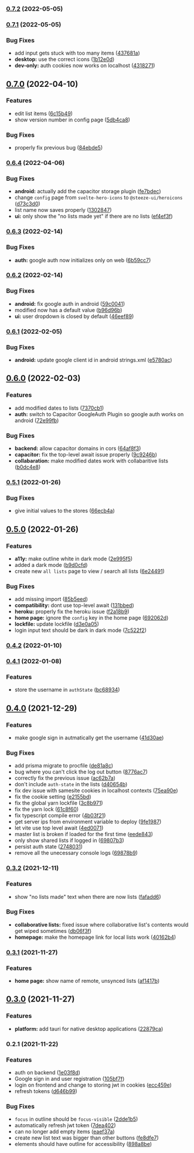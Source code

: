 ### [0.7.2](https://github.com/zsaquarian/listman/compare/v0.7.1...v0.7.2) (2022-05-05)

### [0.7.1](https://github.com/zsaquarian/listman/compare/v0.7.0...v0.7.1) (2022-05-05)


### Bug Fixes

* add input gets stuck with too many items ([437681a](https://github.com/zsaquarian/listman/commit/437681af8205f46678929481d639d35feb966945))
* **desktop:** use the correct icons ([1b12e0d](https://github.com/zsaquarian/listman/commit/1b12e0d69475a18c292b07f7b56819bf081be318))
* **dev-only:** auth cookies now works on localhost ([4318271](https://github.com/zsaquarian/listman/commit/4318271a0e24a56ed6249b5d63768044a519884e))

## [0.7.0](https://github.com/zsaquarian/listman/compare/v0.6.4...v0.7.0) (2022-04-10)


### Features

* edit list items ([6c15b49](https://github.com/zsaquarian/listman/commit/6c15b49da7d6e794337b3320ec8a7af72a53876e))
* show version number in config page ([5db4ca8](https://github.com/zsaquarian/listman/commit/5db4ca863f8a951e213a75aa3da484e2053f80f2))


### Bug Fixes

* properly fix previous bug ([84ebde5](https://github.com/zsaquarian/listman/commit/84ebde5071bb0e4f365c618cbff6b61d37224a36))

### [0.6.4](https://github.com/zsaquarian/listman/compare/v0.6.3...v0.6.4) (2022-04-06)


### Bug Fixes

* **android:** actually add the capacitor storage plugin ([fe7bdec](https://github.com/zsaquarian/listman/commit/fe7bdec9b778c4953155bb538c1943dd0a2a8958))
* change `config` page from `svelte-hero-icons` to `@steeze-ui/heroicons` ([d73c3d0](https://github.com/zsaquarian/listman/commit/d73c3d046b86de409d86fe0d9ceb6f63b9957190))
* list name now saves properly ([1302847](https://github.com/zsaquarian/listman/commit/1302847724ac4772f5cfcb91e0e144672a8bd2fa))
* **ui:** only show the "no lists made yet" if there are no lists ([ef4ef3f](https://github.com/zsaquarian/listman/commit/ef4ef3fb1bf7e36544522e3ba8d0fd3fb400c924))

### [0.6.3](https://github.com/zsaquarian/listman/compare/v0.6.2...v0.6.3) (2022-02-14)


### Bug Fixes

* **auth:** google auth now initializes only on web ([6b59cc7](https://github.com/zsaquarian/listman/commit/6b59cc78d515e94dc4fa13d8ac31e491b8d10719))

### [0.6.2](https://github.com/zsaquarian/listman/compare/v0.6.1...v0.6.2) (2022-02-14)


### Bug Fixes

* **android:** fix google auth in android ([59c0041](https://github.com/zsaquarian/listman/commit/59c004101a874540d2b879cd4ad81fcb94593fb0))
* modified now has a default value ([b96d96b](https://github.com/zsaquarian/listman/commit/b96d96ba75bfb15f657d4c43a5f8c768bc7605e4))
* **ui:** user dropdown is closed by default ([46eef89](https://github.com/zsaquarian/listman/commit/46eef89143e60f56614aeac42a278a85f9b83539))

### [0.6.1](https://github.com/zsaquarian/listman/compare/v0.6.0...v0.6.1) (2022-02-05)


### Bug Fixes

* **android:** update google client id in android strings.xml ([e5780ac](https://github.com/zsaquarian/listman/commit/e5780acb0fae25817e40af715d4f5290dbe4a16b))

## [0.6.0](https://github.com/zsaquarian/listman/compare/v0.5.1...v0.6.0) (2022-02-03)


### Features

* add modified dates to lists ([7370cb1](https://github.com/zsaquarian/listman/commit/7370cb177642b4e99ca0ba27924888e6b526be26))
* **auth:** switch to Capacitor GoogleAuth Plugin so google auth works on android ([72e99fb](https://github.com/zsaquarian/listman/commit/72e99fb58f9e07fe400892a2028880c676ce75ac))


### Bug Fixes

* **backend:** allow capacitor domains in cors ([64af8f3](https://github.com/zsaquarian/listman/commit/64af8f38d9093b52beaf868ccc3adfeb6daac1d2))
* **capacitor:** fix the top-level await issue properly ([9c9246b](https://github.com/zsaquarian/listman/commit/9c9246b87aeacddc713fcd7cc89aa902f5e69d9f))
* **collabaration:** make modified dates work with collabaritive lists ([b0dc4e8](https://github.com/zsaquarian/listman/commit/b0dc4e8728da26d1474c5ee87875e309dfc9ff82))

### [0.5.1](https://github.com/zsaquarian/listman/compare/v0.5.0...v0.5.1) (2022-01-26)


### Bug Fixes

* give initial values to the stores ([66ecb4a](https://github.com/zsaquarian/listman/commit/66ecb4a92529b5b660ff6fa03cb2d97dbd3b4ec8))

## [0.5.0](https://github.com/zsaquarian/listman/compare/v0.4.2...v0.5.0) (2022-01-26)


### Features

* **a11y:** make outline white in dark mode ([2e995f5](https://github.com/zsaquarian/listman/commit/2e995f5afc2f3f3a4b9f9e7103839e0580b80f02))
* added a dark mode ([b9d0cfd](https://github.com/zsaquarian/listman/commit/b9d0cfd720606d5516d8fa8823f1284220b768f5))
* create new `all lists` page to view / search all lists ([6e24491](https://github.com/zsaquarian/listman/commit/6e2449197b4798b8cdad12a497a9cb697c02978b))


### Bug Fixes

* add missing import ([85b5eed](https://github.com/zsaquarian/listman/commit/85b5eedd6a5e35a032a354be28026cdde3f80de3))
* **compatibility:** dont use top-level await ([131bbed](https://github.com/zsaquarian/listman/commit/131bbed8e2eb9a599d1eebfba1ef07837581be1b))
* **heroku:** properly fix the heroku issue ([f2a18b9](https://github.com/zsaquarian/listman/commit/f2a18b91b4761a82c6ca72d180ebb92ea9b8048f))
* **home page:** ignore the `config` key in the home page ([692062d](https://github.com/zsaquarian/listman/commit/692062d55f6f28405f00311874de9b1422ec4977))
* **lockfile:** update lockfile ([d3e0a05](https://github.com/zsaquarian/listman/commit/d3e0a0558af84d5a2e86f8374040ca76a2287b7f))
* login input text should be dark in dark mode ([7c522f2](https://github.com/zsaquarian/listman/commit/7c522f2113dda9dc97328f05164f35c7c0b630e8))

### [0.4.2](https://github.com/zsaquarian/listman/compare/v0.4.1...v0.4.2) (2022-01-10)

### [0.4.1](https://github.com/zsaquarian/listman/compare/v0.4.0...v0.4.1) (2022-01-08)


### Features

* store the username in `authState` ([bc68934](https://github.com/zsaquarian/listman/commit/bc6893475111b9406cf6e892c98a243afbbadad1))

## [0.4.0](https://github.com/zsaquarian/listman/compare/v0.3.2...v0.4.0) (2021-12-29)


### Features

* make google sign in autmatically get the username ([41d30ae](https://github.com/zsaquarian/listman/commit/41d30aef4715217eadfea757d7a389ae4310fdf0))


### Bug Fixes

* add prisma migrate to procfile ([de81a8c](https://github.com/zsaquarian/listman/commit/de81a8ca867dc885e73ec91898c66c544c53d18c))
* bug where you can't click the log out button ([8776ac7](https://github.com/zsaquarian/listman/commit/8776ac7254d82a92569299e9b4c7b2f051eb64b9))
* correctly fix the previous issue ([ac62b7a](https://github.com/zsaquarian/listman/commit/ac62b7a6db24eb92b3f4e8594b1c321f64e2ddbd))
* don't include `auth-state` in the lists ([d40654b](https://github.com/zsaquarian/listman/commit/d40654b7af6fd0ee2445414522fac7ef270eea64))
* fix dev issue with samesite cookies in localhost contexts ([75ea90e](https://github.com/zsaquarian/listman/commit/75ea90e7c36cd83296bd53f384b321505ec4785b))
* fix the cookie setting ([e2155bd](https://github.com/zsaquarian/listman/commit/e2155bd06f0f9ef81db5fd8c5085c1190aa98cc3))
* fix the global yarn lockfile ([3c8b971](https://github.com/zsaquarian/listman/commit/3c8b9713dcdc741ca99e7763f923277056622d5a))
* fix the yarn lock ([61c8f60](https://github.com/zsaquarian/listman/commit/61c8f6069222b3a01eb75da19148968c38a376fd))
* fix typescript compile error ([4b03f21](https://github.com/zsaquarian/listman/commit/4b03f21543eb2f17979396ccc321624f7427d534))
* get server ips from environment variable to deploy ([9fe1987](https://github.com/zsaquarian/listman/commit/9fe19877cf462bc8977d7f0bef7e34592b34b034))
* let vite use top level await ([4ed0071](https://github.com/zsaquarian/listman/commit/4ed00718b23a9d611072335e6d9d2868978755fc))
* master list is broken if loaded for the first time ([eede843](https://github.com/zsaquarian/listman/commit/eede843379a8ed19da9b78c72894923a639fca55))
* only show shared lists if logged in ([69807b3](https://github.com/zsaquarian/listman/commit/69807b337022a37f6573024b6b5e065d1b2132c9))
* persist auth state ([2748031](https://github.com/zsaquarian/listman/commit/2748031c890e9e96c8817192a288e5f9703cf601))
* remove all the unecessary console logs ([69878b9](https://github.com/zsaquarian/listman/commit/69878b9e47ed55daa53760e4455dde3789636fee))

### [0.3.2](https://github.com/zsaquarian/listman/compare/v0.3.1...v0.3.2) (2021-12-11)


### Features

* show "no lists made" text when there are now lists ([fafadd6](https://github.com/zsaquarian/listman/commit/fafadd6087d50f191fd3781d7a120b2307c3c597))


### Bug Fixes

* **collaborative lists:** fixed issue where collaborative list's contents would get wiped sometimes ([db06f3f](https://github.com/zsaquarian/listman/commit/db06f3f6eff9f0f1eae2e854c06b4b7b888645d4))
* **homepage:** make the homepage link for local lists work ([40162b4](https://github.com/zsaquarian/listman/commit/40162b42f6aa2887f5cb3c7b6c1e549db394592d))

### [0.3.1](https://github.com/zsaquarian/listman/compare/v0.3.0...v0.3.1) (2021-11-27)


### Features

* **home page:** show name of remote, unsynced lists ([af1417b](https://github.com/zsaquarian/listman/commit/af1417b87b3396a83f82ec0712e7bdbf4585f9fd))

## [0.3.0](https://github.com/zsaquarian/listman/compare/v0.2.1...v0.3.0) (2021-11-27)


### Features

* **platform:** add tauri for native desktop applications ([22879ca](https://github.com/zsaquarian/listman/commit/22879ca0ef81fd1895b3063a8dc80605222b7f98))

### 0.2.1 (2021-11-22)


### Features

* auth on backend ([1e03f8d](https://github.com/zsaquarian/listman/commit/1e03f8d9c976e3d966dde83549c499d9b68aa094))
* Google sign in and user registration ([105bf7f](https://github.com/zsaquarian/listman/commit/105bf7f562c4bf6682cadfa6268e060176efb428))
* login on frontend and change to storing jwt in cookies ([ecc459e](https://github.com/zsaquarian/listman/commit/ecc459e5d4e40baf09d725e09e3a1d50123a339d))
* refresh tokens ([d646b99](https://github.com/zsaquarian/listman/commit/d646b99ff7de0b48e3fbe96eba1003dbb09c7c13))


### Bug Fixes

* `focus` in outline should be `focus-visible` ([2dde1b5](https://github.com/zsaquarian/listman/commit/2dde1b51a685f5aa9a962731c2d3ae07e9e8f833))
* automatically refresh jwt token ([7dea402](https://github.com/zsaquarian/listman/commit/7dea4025d8766feeb2f947e3c319f978c5b7b550))
* can no longer add empty items ([eaef37a](https://github.com/zsaquarian/listman/commit/eaef37a4fdd372ff45840304fc9c600daa762e00))
* create new list text was bigger than other buttons ([fe8dfe7](https://github.com/zsaquarian/listman/commit/fe8dfe75a5b2652805189c128491e2739b2e0dab))
* elements should have outline for accessibility ([898a8be](https://github.com/zsaquarian/listman/commit/898a8be46e156f99fd46b0f231c4ad2d0e092c87))
